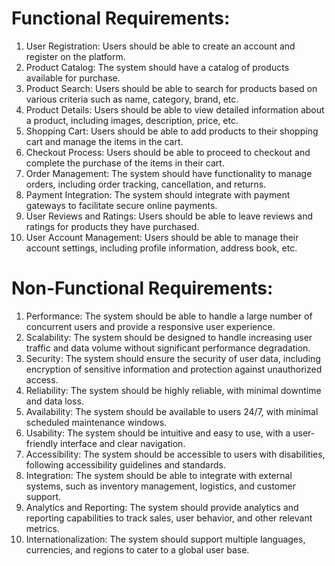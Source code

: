 
# Functional Requirements:
1. User Registration: Users should be able to create an account and register on the platform.
2. Product Catalog: The system should have a catalog of products available for purchase.
3. Product Search: Users should be able to search for products based on various criteria such as name, category, brand, etc.
4. Product Details: Users should be able to view detailed information about a product, including images, description, price, etc.
5. Shopping Cart: Users should be able to add products to their shopping cart and manage the items in the cart.
6. Checkout Process: Users should be able to proceed to checkout and complete the purchase of the items in their cart.
7. Order Management: The system should have functionality to manage orders, including order tracking, cancellation, and returns.
8. Payment Integration: The system should integrate with payment gateways to facilitate secure online payments.
9. User Reviews and Ratings: Users should be able to leave reviews and ratings for products they have purchased.
10. User Account Management: Users should be able to manage their account settings, including profile information, address book, etc.

# Non-Functional Requirements:
1. Performance: The system should be able to handle a large number of concurrent users and provide a responsive user experience.
2. Scalability: The system should be designed to handle increasing user traffic and data volume without significant performance degradation.
3. Security: The system should ensure the security of user data, including encryption of sensitive information and protection against unauthorized access.
4. Reliability: The system should be highly reliable, with minimal downtime and data loss.
5. Availability: The system should be available to users 24/7, with minimal scheduled maintenance windows.
6. Usability: The system should be intuitive and easy to use, with a user-friendly interface and clear navigation.
7. Accessibility: The system should be accessible to users with disabilities, following accessibility guidelines and standards.
8. Integration: The system should be able to integrate with external systems, such as inventory management, logistics, and customer support.
9. Analytics and Reporting: The system should provide analytics and reporting capabilities to track sales, user behavior, and other relevant metrics.
10. Internationalization: The system should support multiple languages, currencies, and regions to cater to a global user base.
